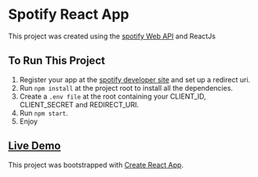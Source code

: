 # Spotify React App
This project was created using the [spotify Web API](https://developer.spotify.com/documentation/web-api/) and ReactJs

## To Run This Project
1. Register your app at the [spotify developer site](https://developer.spotify.com) and set up a redirect uri.
2. Run `npm install` at the project root to install all the dependencies.
3. Create a `.env file` at the root containing your CLIENT_ID, CLIENT_SECRET and REDIRECT_URI.
4. Run `npm start`.
5. Enjoy

## [Live Demo](https://spotifyprofile-react.netlify.app/)

This project was bootstrapped with [Create React App](https://github.com/facebook/create-react-app).
